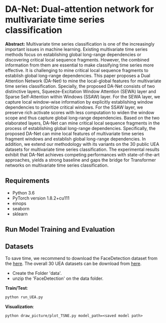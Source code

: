 # DA-Net: Dual-attention network for multivariate time series classification



**Abstract:** Multivariate time series classification is one of the increasingly important issues in machine learning. Existing multivariate time series methods focus on establishing global long-range dependencies or discovering critical local sequence fragments. However, the combined information from them are essential to make classifying time series more effective. It is challenging to mine critical local sequence fragments to establish global long-range dependencies. This paper proposes a Dual Attention Network (DA-Net) to mine the local-global features for multivariate time series classification. Specially, the proposed DA-Net consists of two distinctive layers, Squeeze-Excitation Window Attention (SEWA) layer and Sparse Self-Attention within Windows (SSAW) layer.  For the SEWA layer, we capture local window-wise information by explicitly establishing window dependencies to prioritize critical windows. For the SSAW layer, we preserve rich activate scores with less computation to widen the window scope and thus capture global long-range dependencies. Based on the two elaborated layers, DA-Net can mine critical local sequence fragments in the process of establishing global long-range dependencies. Specifically, the proposed DA-Net can mine local features of multivariate time series fragment windows and establish global long-range dependencies.  In addition, we extend our methodology with its variants on the 30 public UEA datasets for multivariate time series classification. The experimental results exhibit that DA-Net achieves competing performances with state-of-the-art approaches, yields a strong baseline and gaps the bridge for Transformer networks on multivariate time series classification. 

## Requirements

* Python 3.6
* PyTorch version 1.8.2+cu111
* einops
* seaborn
* sklearn


## Run Model Training and Evaluation

## Datasets

To save time, we recommend to download the FaceDetection dataset from the [here](https://drive.google.com/file/d/1-XnZ-ZEqoaoJCOqSnFHMZiTYmKuOQGoa/view?usp=sharing).    The overall 30 UEA datasets can be download from [here](http://www.timeseriesclassification.com).

- Create the Folder 'data'.
- unzip the 'FaceDetection' on the data folder.

**Train/Test**:

```bash
python run_UEA.py
```

**Visualization**:

```
python draw_picture/plot_TSNE.py model_path=<saved model path>
```

